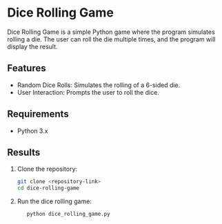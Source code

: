 
# Dice Rolling Game

Dice Rolling Game is a simple Python game where the program simulates rolling a die. The user can roll the die multiple times, and the program will display the result.

## Features

- Random Dice Rolls: Simulates the rolling of a 6-sided die.
- User Interaction: Prompts the user to roll the dice.
## Requirements

- Python 3.x

## Results

1. Clone the repository:

    ```bash
    git clone <repository-link>
    cd dice-rolling-game
    ```
    
2. Run the dice rolling game:
     ```bash
        python dice_rolling_game.py
